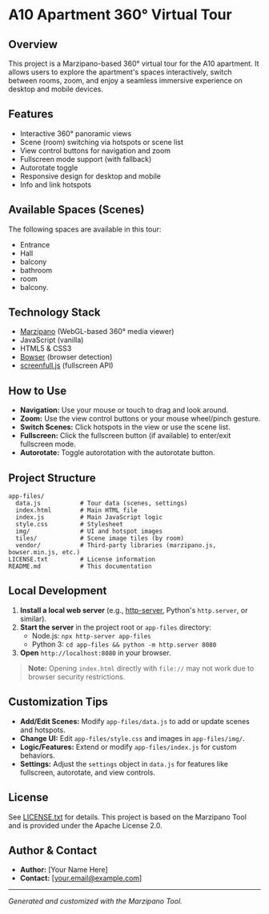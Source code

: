 # A10 Apartment 360° Virtual Tour

## Overview
This project is a Marzipano-based 360° virtual tour for the A10 apartment. It allows users to explore the apartment's spaces interactively, switch between rooms, zoom, and enjoy a seamless immersive experience on desktop and mobile devices.

## Features
- Interactive 360° panoramic views
- Scene (room) switching via hotspots or scene list
- View control buttons for navigation and zoom
- Fullscreen mode support (with fallback)
- Autorotate toggle
- Responsive design for desktop and mobile
- Info and link hotspots

## Available Spaces (Scenes)
The following spaces are available in this tour:

- Entrance
- Hall
- balcony
- bathroom
- room
- balcony.

## Technology Stack
- [Marzipano](http://www.marzipano.net/) (WebGL-based 360° media viewer)
- JavaScript (vanilla)
- HTML5 & CSS3
- [Bowser](https://github.com/lancedikson/bowser) (browser detection)
- [screenfull.js](https://github.com/sindresorhus/screenfull.js) (fullscreen API)

## How to Use
- **Navigation:** Use your mouse or touch to drag and look around.
- **Zoom:** Use the view control buttons or your mouse wheel/pinch gesture.
- **Switch Scenes:** Click hotspots in the view or use the scene list.
- **Fullscreen:** Click the fullscreen button (if available) to enter/exit fullscreen mode.
- **Autorotate:** Toggle autorotation with the autorotate button.

## Project Structure
```text
app-files/
  data.js           # Tour data (scenes, settings)
  index.html        # Main HTML file
  index.js          # Main JavaScript logic
  style.css         # Stylesheet
  img/              # UI and hotspot images
  tiles/            # Scene image tiles (by room)
  vendor/           # Third-party libraries (marzipano.js, bowser.min.js, etc.)
LICENSE.txt         # License information
README.md           # This documentation
```

## Local Development
1. **Install a local web server** (e.g., [http-server](https://www.npmjs.com/package/http-server), Python's `http.server`, or similar).
2. **Start the server** in the project root or `app-files` directory:
   - Node.js: `npx http-server app-files`
   - Python 3: `cd app-files && python -m http.server 8080`
3. **Open** `http://localhost:8080` in your browser.

> **Note:** Opening `index.html` directly with `file://` may not work due to browser security restrictions.

## Customization Tips
- **Add/Edit Scenes:** Modify `app-files/data.js` to add or update scenes and hotspots.
- **Change UI:** Edit `app-files/style.css` and images in `app-files/img/`.
- **Logic/Features:** Extend or modify `app-files/index.js` for custom behaviors.
- **Settings:** Adjust the `settings` object in `data.js` for features like fullscreen, autorotate, and view controls.

## License
See [LICENSE.txt](LICENSE.txt) for details. This project is based on the Marzipano Tool and is provided under the Apache License 2.0.

## Author & Contact
- **Author:** [Your Name Here]
- **Contact:** [your.email@example.com]

---
*Generated and customized with the Marzipano Tool.* 